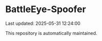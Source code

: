 # BattleEye-Spoofer

Last updated: 2025-05-31 12:24:00

This repository is automatically maintained.
